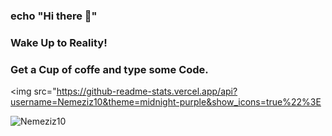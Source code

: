 ### echo "Hi there 👋"

### Wake Up to Reality!
### Get a Cup of coffe and type some Code.

<!--
Nemeziz10/Nemeziz10 is a ✨ special ✨ repository because its README.md (this file) appears on your GitHub profile.

Here are some ideas to get you started:

- 🔭 I’m currently working on ...
- 🌱 I’m currently learning ...
- 👯 I’m looking to collaborate on ...
- 🤔 I’m looking for help with ...
- 💬 Ask me about ...
- 📫 How to reach me: ...
- 😄 Pronouns: ...
- ⚡ Fun fact: ...
-->
<img src="https://github-readme-stats.vercel.app/api?username=Nemeziz10&theme=midnight-purple&show_icons=true%22%3E
<p align="left"> <img src="https://komarev.com/ghpvc/?username=Nemeziz10&label=Profile%20views&color=0e75b6&style=flat" alt="Nemeziz10" /> </p>
